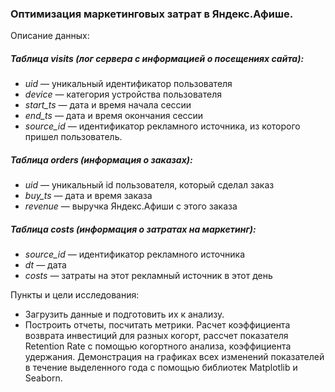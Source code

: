 ### Оптимизация маркетинговых затрат в Яндекс.Афише.

Описание данных:

##### Таблица visits (лог сервера с информацией о посещениях сайта):
- *uid* — уникальный идентификатор пользователя
- *device* — категория устройства пользователя
- *start_ts* — дата и время начала сессии
- *end_ts* — дата и время окончания сессии
- *source_id* — идентификатор рекламного источника, из которого пришел пользователь.

##### Таблица orders (информация о заказах):
- *uid* — уникальный id пользователя, который сделал заказ
- *buy_ts* — дата и время заказа
- *revenue* — выручка Яндекс.Афиши с этого заказа

##### Таблица costs (информация о затратах на маркетинг):
- *source_id* — идентификатор рекламного источника
- *dt* — дата
- *costs* — затраты на этот рекламный источник в этот день

Пункты и цели исследования:

- Загрузить данные и подготовить их к анализу.
- Построить отчеты, посчитать метрики. Расчет коэффициента возврата инвестиций для разных когорт, рассчет показателя Retention Rate с помощью когортного анализа, коэффициента удержания. Демонстрация на графиках всех изменений показателей в течение выделенного года с помощью библиотек Matplotlib и Seaborn.
